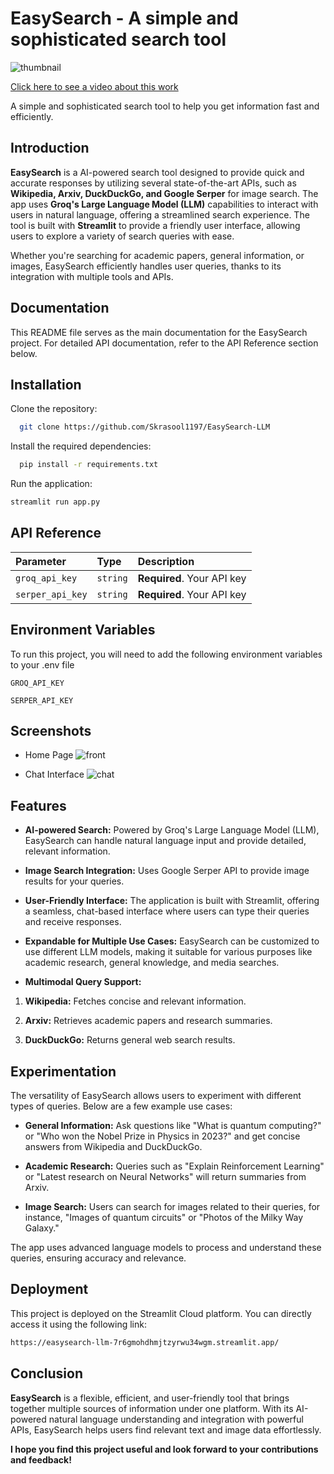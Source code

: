 # EasySearch - A simple and sophisticated search tool
![thumbnail](https://github.com/user-attachments/assets/eb112106-a2eb-4b10-8bbd-cc5f59992aa1)

[Click here to see a video about this work](https://youtu.be/yBqtIaDNA5k)


A simple and sophisticated search tool to help you get information fast and efficiently.

## Introduction
**EasySearch** is a AI-powered search tool designed to provide quick and accurate responses by utilizing several state-of-the-art APIs, such as **Wikipedia, Arxiv, DuckDuckGo, and Google Serper** for image search. The app uses **Groq's Large Language Model (LLM)** capabilities to interact with users in natural language, offering a streamlined search experience. The tool is built with **Streamlit** to provide a friendly user interface, allowing users to explore a variety of search queries with ease.

Whether you're searching for academic papers, general information, or images, EasySearch efficiently handles user queries, thanks to its integration with multiple tools and APIs.

## Documentation


This README file serves as the main documentation for the EasySearch project. For detailed API documentation, refer to the API Reference section below.
## Installation

Clone the repository:

```bash
  git clone https://github.com/Skrasool1197/EasySearch-LLM
```
Install the required dependencies:

```bash
  pip install -r requirements.txt
```

Run the application:

```bash
streamlit run app.py
```
## API Reference




| Parameter | Type     | Description                |
| :-------- | :------- | :------------------------- |
| `groq_api_key` | `string` | **Required**. Your API key |
`serper_api_key` | `string`| **Required**. Your API key|

 






## Environment Variables

To run this project, you will need to add the following environment variables to your .env file

`GROQ_API_KEY`

`SERPER_API_KEY`



## Screenshots


- Home Page
![front](https://github.com/user-attachments/assets/3997df5c-d0b7-4852-a5fd-7b31b920e7f8)



- Chat Interface
![chat](https://github.com/user-attachments/assets/756e29ed-4b14-42ce-9a9d-3e436bc43ec8)


## Features

- **AI-powered Search:** Powered by Groq's Large Language Model (LLM), EasySearch can handle natural language input and provide detailed, relevant information.

- **Image Search Integration:** Uses Google Serper API to provide image results for your queries.

- **User-Friendly Interface:** The application is built with Streamlit, offering a seamless, chat-based interface where users can type their queries and receive responses.

- **Expandable for Multiple Use Cases:** EasySearch can be customized to use different LLM models, making it suitable for various purposes like academic research, general knowledge, and media searches.

- **Multimodal Query Support:**

 1) **Wikipedia:** Fetches concise and relevant information.
 
 2) **Arxiv:** Retrieves academic papers and research summaries.
  
 3) **DuckDuckGo:** Returns general web search results.






## Experimentation 
The versatility of EasySearch allows users to experiment with different types of queries. Below are a few example use cases:

- **General Information:** Ask questions like "What is quantum computing?" or "Who won the Nobel Prize in Physics in 2023?" and get concise answers from Wikipedia and DuckDuckGo.

- **Academic Research:** Queries such as "Explain Reinforcement Learning" or "Latest research on Neural Networks" will return summaries from Arxiv.

- **Image Search:** Users can search for images related to their queries, for instance, "Images of quantum circuits" or "Photos of the Milky Way Galaxy."

The app uses advanced language models to process and understand these queries, ensuring accuracy and relevance.

## Deployment

This project is deployed on the Streamlit Cloud platform. You can directly access it using the following link:

```bash
https://easysearch-llm-7r6gmohdhmjtzyrwu34wgm.streamlit.app/
```


## Conclusion
**EasySearch** is a flexible, efficient, and user-friendly tool that brings together multiple sources of information under one platform. With its AI-powered natural language understanding and integration with powerful APIs, EasySearch helps users find relevant text and image data effortlessly.

**I hope you find this project useful and look forward to your contributions and feedback!**
